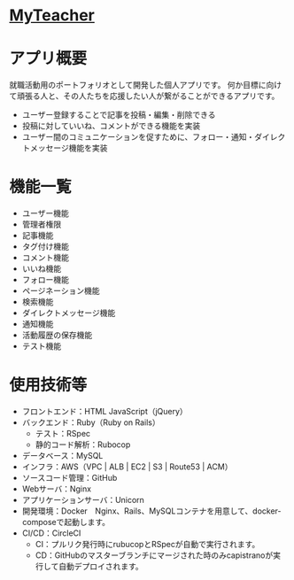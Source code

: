 # [MyTeacher](https://yana-portfolio.herokuapp.com/)

# アプリ概要
就職活動用のポートフォリオとして開発した個人アプリです。
何か目標に向けて頑張る人と、その人たちを応援したい人が繋がることができるアプリです。

- ユーザー登録することで記事を投稿・編集・削除できる
- 投稿に対していいね、コメントができる機能を実装
- ユーザー間のコミュニケーションを促すために、フォロー・通知・ダイレクトメッセージ機能を実装

# 機能一覧
- ユーザー機能
- 管理者権限
- 記事機能
- タグ付け機能
- コメント機能
- いいね機能
- フォロー機能
- ページネーション機能
- 検索機能
- ダイレクトメッセージ機能
- 通知機能
- 活動履歴の保存機能
- テスト機能

# 使用技術等
* フロントエンド：HTML JavaScript（jQuery）
* バックエンド：Ruby（Ruby on Rails）
    * テスト：RSpec
    * 静的コード解析：Rubocop
* データベース：MySQL
* インフラ：AWS（VPC | ALB | EC2 | S3 | Route53 | ACM）
* ソースコード管理：GitHub
* Webサーバ：Nginx
* アプリケーションサーバ：Unicorn
* 開発環境：Docker　Nginx、Rails、MySQLコンテナを用意して、docker-composeで起動します。
* CI/CD：CircleCI 
    * CI：プルリク発行時にrubucopとRSpecが自動で実行されます。
    * CD：GitHubのマスターブランチにマージされた時のみcapistranoが実行して自動デプロイされます。